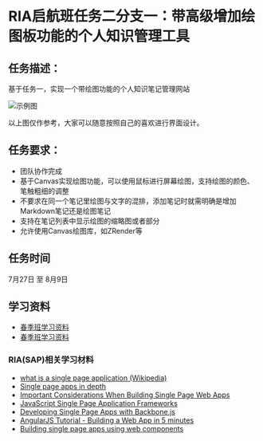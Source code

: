 # RIA启航班任务二分支一：带高级增加绘图板功能的个人知识管理工具

## 任务描述：

基于任务一，实现一个带绘图功能的个人知识笔记管理网站

![示例图](../asset/ria_qihang_task3_01.png)

以上图仅作参考，大家可以随意按照自己的喜欢进行界面设计。

## 任务要求：

* 团队协作完成
* 基于Canvas实现绘图功能，可以使用鼠标进行屏幕绘图，支持绘图的颜色、笔触粗细的调整
* 不要求在同一个笔记里绘图与文字的混排，添加笔记时就需明确是增加Markdown笔记还是绘图笔记
* 支持在笔记列表中显示绘图的缩略图或者部分
* 允许使用Canvas绘图库，如ZRender等

## 任务时间

7月27日 至 8月9日

## 学习资料

* [春季班学习资料](https://github.com/baidu-ife/ife/tree/master/2015_spring/task/task0001)
* [春季班学习资料](https://github.com/baidu-ife/ife/tree/master/2015_spring/task/task0002)

### RIA(SAP)相关学习材料

* [what is a single page application (Wikipedia)](https://en.wikipedia.org/wiki/Single-page_application)
* [Single page apps in depth](http://singlepageappbook.com/index.html)
* [Important Considerations When Building Single Page Web Apps](http://code.tutsplus.com/tutorials/important-considerations-when-building-single-page-web-apps--net-29356)
* [JavaScript Single Page Application Frameworks](http://stackoverflow.com/questions/14336450/javascript-spa-frameworks-single-page-application)
* [Developing Single Page Apps with Backbone.js](https://singlepagebook.supportbee.com/)
* [AngularJS Tutorial - Building a Web App in 5 minutes](https://www.airpair.com/angularjs/building-angularjs-app-tutorial)
* [Building single page apps using web components](https://www.polymer-project.org/0.5/articles/spa.html)